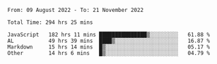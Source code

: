 
<!--START_SECTION:waka-->

```text
From: 09 August 2022 - To: 21 November 2022

Total Time: 294 hrs 25 mins

JavaScript   182 hrs 11 mins ███████████████▒░░░░░░░░░   61.88 %
AL           49 hrs 39 mins  ████▒░░░░░░░░░░░░░░░░░░░░   16.87 %
Markdown     15 hrs 14 mins  █▒░░░░░░░░░░░░░░░░░░░░░░░   05.17 %
Other        14 hrs 6 mins   █▒░░░░░░░░░░░░░░░░░░░░░░░   04.79 %
```

<!--END_SECTION:waka-->











